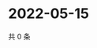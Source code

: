 # 2022-05-15

共 0 条

<!-- BEGIN WEIBO -->
<!-- 最后更新时间 Sun May 15 2022 05:00:46 GMT+0800 (China Standard Time) -->

<!-- END WEIBO -->
